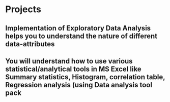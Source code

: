 # Projects
## Implementation of Exploratory Data Analysis helps you to understand the nature of different data-attributes

## You will understand how to use various statistical/analytical tools in MS Excel like Summary statistics, Histogram, correlation table, Regression analysis (using Data analysis tool pack
